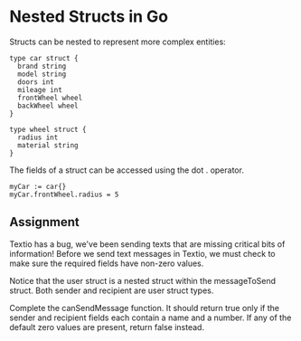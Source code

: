 # Nested Structs in Go

Structs can be nested to represent more complex entities:

```
type car struct {
  brand string
  model string
  doors int
  mileage int
  frontWheel wheel
  backWheel wheel
}

type wheel struct {
  radius int
  material string
}
```

The fields of a struct can be accessed using the dot . operator.

```
myCar := car{}
myCar.frontWheel.radius = 5
```

## Assignment

Textio has a bug, we've been sending texts that are missing critical bits of information! Before we send text messages in Textio, we must check to make sure the required fields have non-zero values.

Notice that the user struct is a nested struct within the messageToSend struct. Both sender and recipient are user struct types.

Complete the canSendMessage function. It should return true only if the sender and recipient fields each contain a name and a number. If any of the default zero values are present, return false instead.





